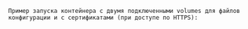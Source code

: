     Пример запуска контейнера с двумя подключенными volumes для файлов конфигурации и с сертификатами (при доступе по HTTPS):